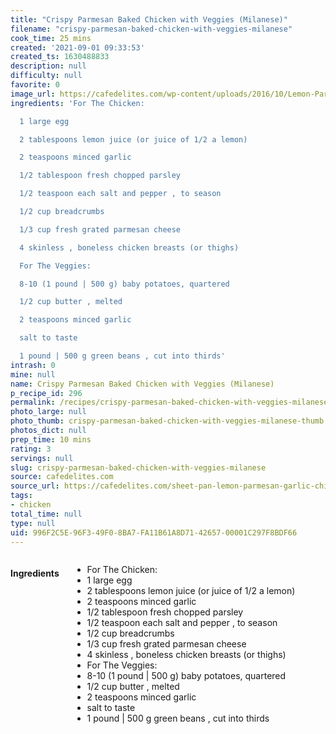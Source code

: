 ```yaml
---
title: "Crispy Parmesan Baked Chicken with Veggies (Milanese)"
filename: "crispy-parmesan-baked-chicken-with-veggies-milanese"
cook_time: 25 mins
created: '2021-09-01 09:33:53'
created_ts: 1630488833
description: null
difficulty: null
favorite: 0
image_url: https://cafedelites.com/wp-content/uploads/2016/10/Lemon-Parmesan-Chicken-Schnitzel-Veggies-Sheetpan-Dinner-3000.jpg
ingredients: 'For The Chicken:

  1 large egg

  2 tablespoons lemon juice (or juice of 1/2 a lemon)

  2 teaspoons minced garlic

  1/2 tablespoon fresh chopped parsley

  1/2 teaspoon each salt and pepper , to season

  1/2 cup breadcrumbs

  1/3 cup fresh grated parmesan cheese

  4 skinless , boneless chicken breasts (or thighs)

  For The Veggies:

  8-10 (1 pound | 500 g) baby potatoes, quartered

  1/2 cup butter , melted

  2 teaspoons minced garlic

  salt to taste

  1 pound | 500 g green beans , cut into thirds'
intrash: 0
mine: null
name: Crispy Parmesan Baked Chicken with Veggies (Milanese)
p_recipe_id: 296
permalink: /recipes/crispy-parmesan-baked-chicken-with-veggies-milanese
photo_large: null
photo_thumb: crispy-parmesan-baked-chicken-with-veggies-milanese-thumb.jpg
photos_dict: null
prep_time: 10 mins
rating: 3
servings: null
slug: crispy-parmesan-baked-chicken-with-veggies-milanese
source: cafedelites.com
source_url: https://cafedelites.com/sheet-pan-lemon-parmesan-garlic-chicken-veggies-milanese/
tags:
- chicken
total_time: null
type: null
uid: 996F2C5E-96F3-49F0-8BA7-FA11B61A8D71-42657-00001C297F8BDF66
---
```

<div class="large-8 medium-7 columns" id="writeup">	</div><!-- #writeup -->
</div><!-- #row-one -->
<div class="row" id="row-two">	<div class="medium-4 small-5 columns" id="ingredients"><h4>Ingredients</h4><div class="box box-ingredients content"><ul>
<li>For The Chicken:</li>
<li>1 large egg</li>
<li>2 tablespoons lemon juice (or juice of 1/2 a lemon)</li>
<li>2 teaspoons minced garlic</li>
<li>1/2 tablespoon fresh chopped parsley</li>
<li>1/2 teaspoon each salt and pepper , to season</li>
<li>1/2 cup breadcrumbs</li>
<li>1/3 cup fresh grated parmesan cheese</li>
<li>4 skinless , boneless chicken breasts (or thighs)</li>
<li>For The Veggies:</li>
<li>8-10 (1 pound | 500 g) baby potatoes, quartered</li>
<li>1/2 cup butter , melted</li>
<li>2 teaspoons minced garlic</li>
<li>salt to taste</li>
<li>1 pound | 500 g green beans , cut into thirds</li>
</ul>
</div>	</div>	<div class="medium-6 small-7 columns" id="directions">	</div>